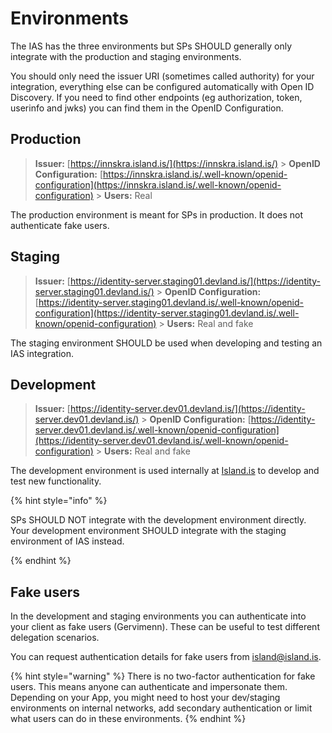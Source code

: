 # Environments

The IAS has the three environments but SPs SHOULD generally only integrate with the production and staging environments.

You should only need the issuer URI (sometimes called authority) for your integration, everything else can be configured automatically with Open ID Discovery. If you need to find other endpoints (eg authorization, token, userinfo and jwks) you can find them in the OpenID Configuration.

## Production

> **Issuer:** [https://innskra.island.is/](https://innskra.island.is/) > **OpenID Configuration:** [https://innskra.island.is/.well-known/openid-configuration](https://innskra.island.is/.well-known/openid-configuration) > **Users:** Real

The production environment is meant for SPs in production. It does not authenticate fake users.

## Staging

> **Issuer:** [https://identity-server.staging01.devland.is/](https://identity-server.staging01.devland.is/) > **OpenID Configuration:** [https://identity-server.staging01.devland.is/.well-known/openid-configuration](https://identity-server.staging01.devland.is/.well-known/openid-configuration) > **Users:** Real and fake

The staging environment SHOULD be used when developing and testing an IAS integration.

## Development

> **Issuer:** [https://identity-server.dev01.devland.is/](https://identity-server.dev01.devland.is/) > **OpenID Configuration:** [https://identity-server.dev01.devland.is/.well-known/openid-configuration](https://identity-server.dev01.devland.is/.well-known/openid-configuration) > **Users:** Real and fake

The development environment is used internally at [Island.is](http://Island.is) to develop and test new functionality.

{% hint style="info" %}

SPs SHOULD NOT integrate with the development environment directly. Your development environment SHOULD integrate with the staging environment of IAS instead.

{% endhint %}

## Fake users

In the development and staging environments you can authenticate into your client as fake users (Gervimenn). These can be useful to test different delegation scenarios.

You can request authentication details for fake users from island@island.is.

{% hint style="warning" %}
There is no two-factor authentication for fake users. This means anyone can authenticate and impersonate them. Depending on your App, you might need to host your dev/staging environments on internal networks, add secondary authentication or limit what users can do in these environments.
{% endhint %}
